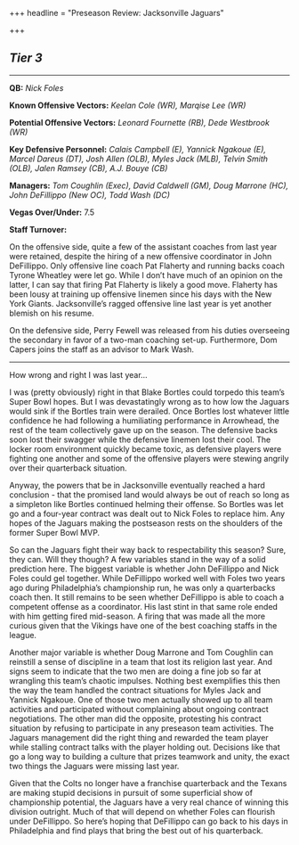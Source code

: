 +++
headline = "Preseason Review: Jacksonville Jaguars"

+++
## **_Tier 3_**

***

**QB:** _Nick Foles_

**Known Offensive Vectors:** _Keelan Cole (WR), Marqise Lee (WR)_

**Potential Offensive Vectors:** _Leonard Fournette (RB), Dede Westbrook (WR)_

**Key Defensive Personnel:** _Calais Campbell (E), Yannick Ngakoue (E), Marcel Dareus (DT), Josh Allen (OLB), Myles Jack (MLB), Telvin Smith (OLB), Jalen Ramsey (CB), A.J. Bouye (CB)_

**Managers:** _Tom Coughlin (Exec), David Caldwell (GM), Doug Marrone (HC), John DeFillippo (New OC), Todd Wash (DC)_

**Vegas Over/Under:** 7.5

**Staff Turnover:**

On the offensive side, quite a few of the assistant coaches from last year were retained, despite the hiring of a new offensive coordinator in John DeFillippo. Only offensive line coach Pat Flaherty and running backs coach Tyrone Wheatley were let go. While I don’t have much of an opinion on the latter, I can say that firing Pat Flaherty is likely a good move. Flaherty has been lousy at training up offensive linemen since his days with the New York Giants. Jacksonville’s ragged offensive line last year is yet another blemish on his resume.

On the defensive side, Perry Fewell was released from his duties overseeing the secondary in favor of a two-man coaching set-up. Furthermore, Dom Capers joins the staff as an advisor to Mark Wash.

***

How wrong and right I was last year…

I was (pretty obviously) right in that Blake Bortles could torpedo this team’s Super Bowl hopes. But I was devastatingly wrong as to how low the Jaguars would sink if the Bortles train were derailed. Once Bortles lost whatever little confidence he had following a humiliating performance in Arrowhead, the rest of the team collectively gave up on the season. The defensive backs soon lost their swagger while the defensive linemen lost their cool. The locker room environment quickly became toxic, as defensive players were fighting one another and some of the offensive players were stewing angrily over their quarterback situation.

Anyway, the powers that be in Jacksonville eventually reached a hard conclusion - that the promised land would always be out of reach so long as a simpleton like Bortles continued helming their offense. So Bortles was let go and a four-year contract was dealt out to Nick Foles to replace him. Any hopes of the Jaguars making the postseason rests on the shoulders of the former Super Bowl MVP.

So can the Jaguars fight their way back to respectability this season? Sure, they can. Will they though? A few variables stand in the way of a solid prediction here. The biggest variable is whether John DeFillippo and Nick Foles could gel together. While DeFillippo worked well with Foles two years ago during Philadelphia’s championship run, he was only a quarterbacks coach then. It still remains to be seen whether DeFillippo is able to coach a competent offense as a coordinator. His last stint in that same role ended with him getting fired mid-season. A firing that was made all the more curious given that the Vikings have one of the best coaching staffs in the league.

Another major variable is whether Doug Marrone and Tom Coughlin can reinstill a sense of discipline in a team that lost its religion last year. And signs seem to indicate that the two men are doing a fine job so far at wrangling this team’s chaotic impulses. Nothing best exemplifies this then the way the team handled the contract situations for Myles Jack and Yannick Ngakoue. One of those two men actually showed up to all team activities and participated without complaining about ongoing contract negotiations. The other man did the opposite, protesting his contract situation by refusing to participate in any preseason team activities. The Jaguars management did the right thing and rewarded the team player while stalling contract talks with the player holding out. Decisions like that go a long way to building a culture that prizes teamwork and unity, the exact two things the Jaguars were missing last year.

Given that the Colts no longer have a franchise quarterback and the Texans are making stupid decisions in pursuit of some superficial show of championship potential, the Jaguars have a very real chance of winning this division outright. Much of that will depend on whether Foles can flourish under DeFillippo. So here’s hoping that DeFillippo can go back to his days in Philadelphia and find plays that bring the best out of his quarterback.